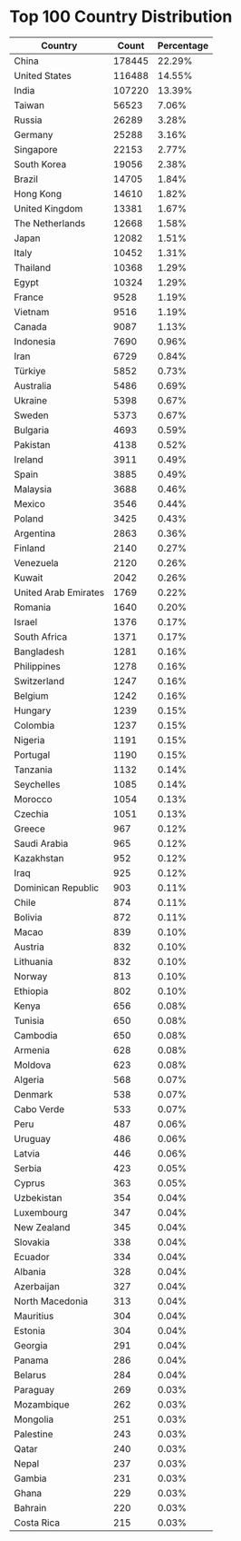 # Top 100 Country Distribution
| Country | Count | Percentage |
|----|----|----|
| China | 178445 | 22.29% |
| United States | 116488 | 14.55% |
| India | 107220 | 13.39% |
| Taiwan | 56523 | 7.06% |
| Russia | 26289 | 3.28% |
| Germany | 25288 | 3.16% |
| Singapore | 22153 | 2.77% |
| South Korea | 19056 | 2.38% |
| Brazil | 14705 | 1.84% |
| Hong Kong | 14610 | 1.82% |
| United Kingdom | 13381 | 1.67% |
| The Netherlands | 12668 | 1.58% |
| Japan | 12082 | 1.51% |
| Italy | 10452 | 1.31% |
| Thailand | 10368 | 1.29% |
| Egypt | 10324 | 1.29% |
| France | 9528 | 1.19% |
| Vietnam | 9516 | 1.19% |
| Canada | 9087 | 1.13% |
| Indonesia | 7690 | 0.96% |
| Iran | 6729 | 0.84% |
| Türkiye | 5852 | 0.73% |
| Australia | 5486 | 0.69% |
| Ukraine | 5398 | 0.67% |
| Sweden | 5373 | 0.67% |
| Bulgaria | 4693 | 0.59% |
| Pakistan | 4138 | 0.52% |
| Ireland | 3911 | 0.49% |
| Spain | 3885 | 0.49% |
| Malaysia | 3688 | 0.46% |
| Mexico | 3546 | 0.44% |
| Poland | 3425 | 0.43% |
| Argentina | 2863 | 0.36% |
| Finland | 2140 | 0.27% |
| Venezuela | 2120 | 0.26% |
| Kuwait | 2042 | 0.26% |
| United Arab Emirates | 1769 | 0.22% |
| Romania | 1640 | 0.20% |
| Israel | 1376 | 0.17% |
| South Africa | 1371 | 0.17% |
| Bangladesh | 1281 | 0.16% |
| Philippines | 1278 | 0.16% |
| Switzerland | 1247 | 0.16% |
| Belgium | 1242 | 0.16% |
| Hungary | 1239 | 0.15% |
| Colombia | 1237 | 0.15% |
| Nigeria | 1191 | 0.15% |
| Portugal | 1190 | 0.15% |
| Tanzania | 1132 | 0.14% |
| Seychelles | 1085 | 0.14% |
| Morocco | 1054 | 0.13% |
| Czechia | 1051 | 0.13% |
| Greece | 967 | 0.12% |
| Saudi Arabia | 965 | 0.12% |
| Kazakhstan | 952 | 0.12% |
| Iraq | 925 | 0.12% |
| Dominican Republic | 903 | 0.11% |
| Chile | 874 | 0.11% |
| Bolivia | 872 | 0.11% |
| Macao | 839 | 0.10% |
| Austria | 832 | 0.10% |
| Lithuania | 832 | 0.10% |
| Norway | 813 | 0.10% |
| Ethiopia | 802 | 0.10% |
| Kenya | 656 | 0.08% |
| Tunisia | 650 | 0.08% |
| Cambodia | 650 | 0.08% |
| Armenia | 628 | 0.08% |
| Moldova | 623 | 0.08% |
| Algeria | 568 | 0.07% |
| Denmark | 538 | 0.07% |
| Cabo Verde | 533 | 0.07% |
| Peru | 487 | 0.06% |
| Uruguay | 486 | 0.06% |
| Latvia | 446 | 0.06% |
| Serbia | 423 | 0.05% |
| Cyprus | 363 | 0.05% |
| Uzbekistan | 354 | 0.04% |
| Luxembourg | 347 | 0.04% |
| New Zealand | 345 | 0.04% |
| Slovakia | 338 | 0.04% |
| Ecuador | 334 | 0.04% |
| Albania | 328 | 0.04% |
| Azerbaijan | 327 | 0.04% |
| North Macedonia | 313 | 0.04% |
| Mauritius | 304 | 0.04% |
| Estonia | 304 | 0.04% |
| Georgia | 291 | 0.04% |
| Panama | 286 | 0.04% |
| Belarus | 284 | 0.04% |
| Paraguay | 269 | 0.03% |
| Mozambique | 262 | 0.03% |
| Mongolia | 251 | 0.03% |
| Palestine | 243 | 0.03% |
| Qatar | 240 | 0.03% |
| Nepal | 237 | 0.03% |
| Gambia | 231 | 0.03% |
| Ghana | 229 | 0.03% |
| Bahrain | 220 | 0.03% |
| Costa Rica | 215 | 0.03% |
